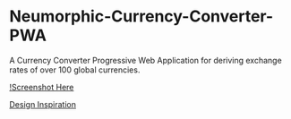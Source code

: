 # Neumorphic-Currency-Converter-PWA
A Currency Converter Progressive Web Application for deriving exchange rates of over 100 global currencies.

[!Screenshot Here]()

[Design Inspiration](https://dribbble.com/shots/4771831-Simple-currency-converter)

